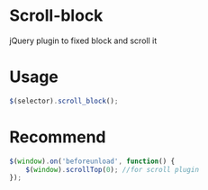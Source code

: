 # Scroll-block
jQuery plugin to fixed block and scroll it

# Usage
```js
$(selector).scroll_block();
```

# Recommend
```js
$(window).on('beforeunload', function() {
    $(window).scrollTop(0); //for scroll plugin
});
```
